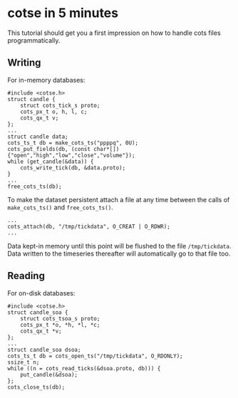 cotse in 5 minutes
==================

This tutorial should get you a first impression on how to handle cots
files programmatically.


Writing
-------

For in-memory databases:

    #include <cotse.h>
    struct candle {
    	struct cots_tick_s proto;
    	cots_px_t o, h, l, c;
        cots_qx_t v;
    };
    ...
    struct candle data;
    cots_ts_t db = make_cots_ts("ppppq", 0U);
    cots_put_fields(db, (const char*[]){"open","high","low","close","volume"});
    while (get_candle(&data)) {
    	cots_write_tick(db, &data.proto);
    }
    ...
    free_cots_ts(db);


To make the dataset persistent attach a file at any time between
the calls of `make_cots_ts()` and `free_cots_ts()`.

    ...
    cots_attach(db, "/tmp/tickdata", O_CREAT | O_RDWR);
    ...

Data kept-in memory until this point will be flushed to the file
`/tmp/tickdata`.  Data written to the timeseries thereafter will
automatically go to that file too.


Reading
-------

For on-disk databases:

    #include <cotse.h>
    struct candle_soa {
    	struct cots_tsoa_s proto;
    	cots_px_t *o, *h, *l, *c;
    	cots_qx_t *v;
    };
    ...
    struct candle_soa dsoa;
    cots_ts_t db = cots_open_ts("/tmp/tickdata", O_RDONLY);
    ssize_t n;
    while ((n = cots_read_ticks(&dsoa.proto, db))) {
    	put_candle(&dsoa);
    };
    cots_close_ts(db);
